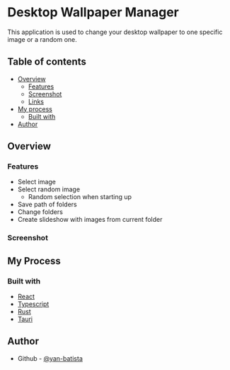 # Desktop Wallpaper Manager
This application is used to change your desktop wallpaper to one specific image or a random one.

## Table of contents
- [Overview](#overview)
  - [Features](#features)
  - [Screenshot](#screenshot)
  - [Links](#links)
- [My process](#my-process)
  - [Built with](#built-with)
- [Author](#author)

## Overview

### Features
- Select image
- Select random image
  - Random selection when starting up
- Save path of folders
- Change folders
- Create slideshow with images from current folder

### Screenshot

## My Process
### Built with
- [React](https://reactjs.org/)
- [Typescript](https://www.typescriptlang.org/)
- [Rust](https://www.rust-lang.org/)
- [Tauri](https://tauri.app/)

## Author
- Github - [@yan-batista](https://github.com/yan-batista)